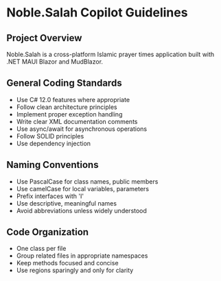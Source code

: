 # Noble.Salah Copilot Guidelines

## Project Overview
Noble.Salah is a cross-platform Islamic prayer times application built with .NET MAUI Blazor and MudBlazor.

## General Coding Standards
- Use C# 12.0 features where appropriate
- Follow clean architecture principles
- Implement proper exception handling
- Write clear XML documentation comments
- Use async/await for asynchronous operations
- Follow SOLID principles
- Use dependency injection

## Naming Conventions
- Use PascalCase for class names, public members
- Use camelCase for local variables, parameters
- Prefix interfaces with 'I'
- Use descriptive, meaningful names
- Avoid abbreviations unless widely understood

## Code Organization
- One class per file
- Group related files in appropriate namespaces
- Keep methods focused and concise
- Use regions sparingly and only for clarity

